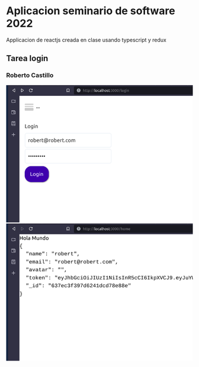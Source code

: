 # Aplicacion seminario de software 2022

Applicacion de reactjs creada en clase usando typescript y redux

## Tarea  login

### Roberto Castillo


![login](./screenshots/login.png)
![home](./screenshots/home.png)
